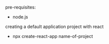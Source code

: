 pre-requisites: 
 - node.js

 creating a default application project with react
- npx create-react-app name-of-project


